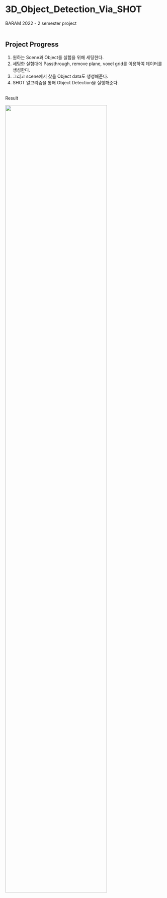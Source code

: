 # 3D_Object_Detection_Via_SHOT
BARAM 2022 - 2 semester project<br><br>

Project Progress<br>
----
1. 원하는 Scene과 Object를 실험을 위해 세팅한다.<br>
2. 세팅한 실험대에 Passthrough, remove plane, voxel grid를 이용하여 데이터를 생성한다.<br>
3. 그리고 scene에서 찾을 Object data도 생성해준다.<br>
4. SHOT 알고리즘을 통해 Object Detection을 실행해준다.<br><br>

Result<br>

<img width="80%" src="https://user-images.githubusercontent.com/87814705/215075285-fa901099-14ee-4a2a-aec2-a02d0f692114.mp4"/>


